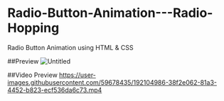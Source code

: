 # Radio-Button-Animation---Radio-Hopping
Radio Button Animation using HTML & CSS

##Preview
![Untitled](https://user-images.githubusercontent.com/59678435/192104960-f99c2626-0578-461c-9970-1a11ebd7c2ca.jpg)

##Video Preview
https://user-images.githubusercontent.com/59678435/192104986-38f2e062-81a3-4452-b823-ecf536da6c73.mp4

